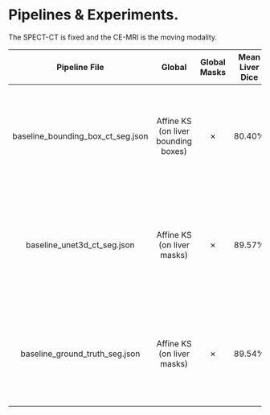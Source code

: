 # Pipelines & Experiments.
The SPECT-CT is fixed and the CE-MRI is the moving modality.

|           Pipeline File           |                  Global                  | Global <br> Masks | Mean Liver <br> Dice |             Local             |                     Local <br> Masks                     | Mean Liver <br> Dice |                                              Comments                                               |
|:---------------------------------:|:----------------------------------------:|:-----------------:|:--------------------:|:-----------------------------:|:--------------------------------------------------------:|:--------------------:|:---------------------------------------------------------------------------------------------------:|
| baseline_bounding_box_ct_seg.json | Affine KS <br> (on liver bounding boxes) |      &cross;      |        80.40%        | B-spline MI <br> (on volumes) | <ul><li>Fixed liver_bb</li><li>Moving liver_bb</li></ul> |        88.32%        |    Affine on liver bounding boxes. <br> Some samples yielded (5) <br> lower dice after b-spline.    |
|    baseline_unet3d_ct_seg.json    |     Affine KS <br> (on liver masks)      |      &cross;      |        89.57%        | B-spline MI <br> (on volumes) | <ul><li>Fixed liver_bb</li><li>Moving liver_bb</li></ul> |        91.13%        | Affine on auto generated liver masks. <br> Some samples yielded (5) <br> lower dice after b-spline. |
|  baseline_ground_truth_seg.json   |     Affine KS <br> (on liver masks)      |      &cross;      |        89.54%        | B-spline MI <br> (on volumes) | <ul><li>Fixed liver_bb</li><li>Moving liver_bb</li></ul> |        91.25%        |  Affine on ground truth liver masks. <br> Some samples (6) yielded <br> lower dice after b-spline.  |
